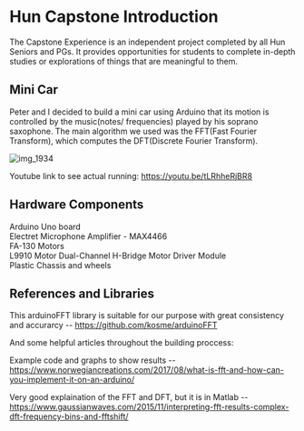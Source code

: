 # Hun Capstone Introduction
The Capstone Experience is an independent project completed by all Hun Seniors and PGs. It provides opportunities for students to complete in-depth studies or explorations of things that are meaningful to them. 
## Mini Car 
Peter and I decided to build a mini car using Arduino that its motion is controlled by the music(notes/ frequencies) played by his soprano saxophone. The main algorithm we used was the FFT(Fast Fourier Transform), which computes the DFT(Discrete Fourier Transform).

![img_1934](https://user-images.githubusercontent.com/33791310/40880253-333bca82-667b-11e8-8c39-77aeb965393d.jpg)


Youtube link to see actual running:
https://youtu.be/tLRhheRjBR8
## Hardware Components
Arduino Uno board  
Electret Microphone Amplifier - MAX4466  
FA-130 Motors  
L9910 Motor Dual-Channel H-Bridge Motor Driver Module  
Plastic Chassis and wheels  

## References and Libraries
This arduinoFFT library is suitable for our purpose with great consistency and accurarcy -- 
https://github.com/kosme/arduinoFFT

And some helpful articles throughout the building proccess:

Example code and graphs to show results --  
https://www.norwegiancreations.com/2017/08/what-is-fft-and-how-can-you-implement-it-on-an-arduino/

Very good explaination of the FFT and DFT, but it is in Matlab --  
https://www.gaussianwaves.com/2015/11/interpreting-fft-results-complex-dft-frequency-bins-and-fftshift/
